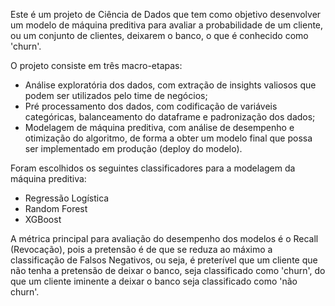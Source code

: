 Este é um projeto de Ciência de Dados que tem como objetivo desenvolver um modelo de máquina preditiva para avaliar a
probabilidade de um cliente, ou um conjunto de clientes, deixarem o banco, o que é conhecido como 'churn'.

O projeto consiste em três macro-etapas:

* Análise exploratória dos dados, com extração de insights valiosos que podem ser utilizados pelo time de negócios;
* Pré processamento dos dados, com codificação de variáveis categóricas, balanceamento do dataframe e padronização dos dados;
* Modelagem de máquina preditiva, com análise de desempenho e otimização do algoritmo, de forma a obter um modelo
  final que possa ser implementado em produção (deploy do modelo).

Foram escolhidos os seguintes classificadores para a modelagem da máquina preditiva:
* Regressão Logística
* Random Forest
* XGBoost

A métrica principal para avaliação do desempenho dos modelos é o Recall (Revocação), pois a pretensão é de que se reduza ao
máximo a classificação de Falsos Negativos, ou seja, é preterível que um cliente que não tenha a pretensão de deixar o banco,
seja classificado como 'churn', do que um cliente iminente a deixar o banco seja classificado como 'não churn'.
